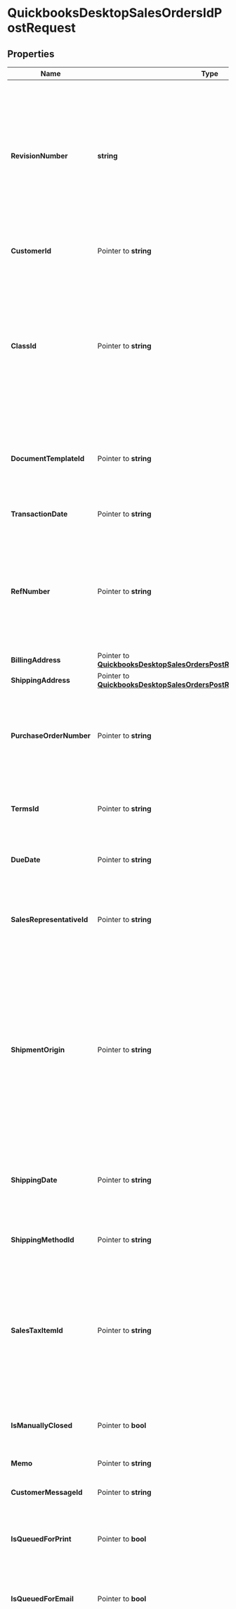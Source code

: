 # QuickbooksDesktopSalesOrdersIdPostRequest

## Properties

Name | Type | Description | Notes
------------ | ------------- | ------------- | -------------
**RevisionNumber** | **string** | The current QuickBooks-assigned revision number of the sales order object you are updating, which you can get by fetching the object first. Provide the most recent &#x60;revisionNumber&#x60; to ensure you&#39;re working with the latest data; otherwise, the update will return an error. | 
**CustomerId** | Pointer to **string** | The customer or customer-job associated with this sales order. | [optional] 
**ClassId** | Pointer to **string** | The sales order&#39;s class. Classes can be used to categorize objects into meaningful segments, such as department, location, or type of work. In QuickBooks, class tracking is off by default. A class defined here is automatically used in this sales order&#39;s line items unless overridden at the line item level. | [optional] 
**DocumentTemplateId** | Pointer to **string** | The predefined template in QuickBooks that determines the layout and formatting for this sales order when printed or displayed. | [optional] 
**TransactionDate** | Pointer to **string** | The date of this sales order, in ISO 8601 format (YYYY-MM-DD). | [optional] 
**RefNumber** | Pointer to **string** | The case-sensitive user-defined reference number for this sales order, which can be used to identify the transaction in QuickBooks. This value is not required to be unique and can be arbitrarily changed by the QuickBooks user. | [optional] 
**BillingAddress** | Pointer to [**QuickbooksDesktopSalesOrdersPostRequestBillingAddress**](QuickbooksDesktopSalesOrdersPostRequestBillingAddress.md) |  | [optional] 
**ShippingAddress** | Pointer to [**QuickbooksDesktopSalesOrdersPostRequestShippingAddress**](QuickbooksDesktopSalesOrdersPostRequestShippingAddress.md) |  | [optional] 
**PurchaseOrderNumber** | Pointer to **string** | The customer&#39;s Purchase Order (PO) number associated with this sales order. This field is often used to cross-reference the sales order with the customer&#39;s purchasing system. | [optional] 
**TermsId** | Pointer to **string** | The sales order&#39;s payment terms, defining when payment is due and any applicable discounts. | [optional] 
**DueDate** | Pointer to **string** | The date by which this sales order must be paid, in ISO 8601 format (YYYY-MM-DD). | [optional] 
**SalesRepresentativeId** | Pointer to **string** | The sales order&#39;s sales representative. Sales representatives can be employees, vendors, or other names in QuickBooks. | [optional] 
**ShipmentOrigin** | Pointer to **string** | The origin location from where the product associated with this sales order is shipped. This is the point at which ownership and liability for goods transfer from seller to buyer. Internally, QuickBooks uses the term \&quot;FOB\&quot; for this field, which stands for \&quot;freight on board\&quot;. This field is informational and has no accounting implications. | [optional] 
**ShippingDate** | Pointer to **string** | The date when the products or services for this sales order were shipped or are expected to be shipped, in ISO 8601 format (YYYY-MM-DD). | [optional] 
**ShippingMethodId** | Pointer to **string** | The shipping method used for this sales order, such as standard mail or overnight delivery. | [optional] 
**SalesTaxItemId** | Pointer to **string** | The sales-tax item used to calculate the actual tax amount for this sales order&#39;s transactions by applying a specific tax rate collected for a single tax agency. Unlike &#x60;salesTaxCode&#x60;, which only indicates general taxability, this field drives the actual tax calculation and reporting. | [optional] 
**IsManuallyClosed** | Pointer to **bool** | Indicates whether this sales order has been manually marked as closed, even if it has not been invoiced. | [optional] 
**Memo** | Pointer to **string** | A memo or note for this sales order. | [optional] 
**CustomerMessageId** | Pointer to **string** | The message to display to the customer on the sales order. | [optional] 
**IsQueuedForPrint** | Pointer to **bool** | Indicates whether this sales order is included in the queue of documents for QuickBooks to print. | [optional] 
**IsQueuedForEmail** | Pointer to **bool** | Indicates whether this sales order is included in the queue of documents for QuickBooks to email to the customer. | [optional] 
**SalesTaxCodeId** | Pointer to **string** | The sales-tax code for this sales order, determining whether it is taxable or non-taxable. This can be overridden at the transaction-line level.  Default codes include \&quot;Non\&quot; (non-taxable) and \&quot;Tax\&quot; (taxable), but custom codes can also be created in QuickBooks. If QuickBooks is not set up to charge sales tax (via the \&quot;Do You Charge Sales Tax?\&quot; preference), it will assign the default non-taxable code to all sales. | [optional] 
**OtherCustomField** | Pointer to **string** | A built-in custom field for additional information specific to this sales order. Unlike the user-defined fields in the &#x60;customFields&#x60; array, this is a standard QuickBooks field that exists for all sales orders for convenience. Developers often use this field for tracking information that doesn&#39;t fit into other standard QuickBooks fields. Unlike &#x60;otherCustomField1&#x60; and &#x60;otherCustomField2&#x60;, which are line item fields, this exists at the transaction level. Hidden by default in the QuickBooks UI. | [optional] 
**ExchangeRate** | Pointer to **float32** | The market exchange rate between this sales order&#39;s currency and the home currency in QuickBooks at the time of this transaction. Represented as a decimal value (e.g., 1.2345 for 1 EUR &#x3D; 1.2345 USD if USD is the home currency). | [optional] 
**Lines** | Pointer to [**[]QuickbooksDesktopSalesOrdersIdPostRequestLinesInner**](QuickbooksDesktopSalesOrdersIdPostRequestLinesInner.md) | The sales order&#39;s line items, each representing a single product or service ordered.  **IMPORTANT**:  1. Including this array in your update request will **REPLACE** all existing line items for the sales order with this array. To keep any existing line items, you must include them in this array even if they have not changed. **Any line items not included will be removed.**  2. To add a new line item, include it here with the &#x60;id&#x60; field set to &#x60;-1&#x60;.  3. If you do not wish to modify any line items, omit this field entirely to keep them unchanged. | [optional] 
**LineGroups** | Pointer to [**[]QuickbooksDesktopSalesOrdersIdPostRequestLineGroupsInner**](QuickbooksDesktopSalesOrdersIdPostRequestLineGroupsInner.md) | The sales order&#39;s line item groups, each representing a predefined set of related items.  **IMPORTANT**:  1. Including this array in your update request will **REPLACE** all existing line item groups for the sales order with this array. To keep any existing line item groups, you must include them in this array even if they have not changed. **Any line item groups not included will be removed.**  2. To add a new line item group, include it here with the &#x60;id&#x60; field set to &#x60;-1&#x60;.  3. If you do not wish to modify any line item groups, omit this field entirely to keep them unchanged. | [optional] 
**SalesChannelName** | Pointer to **string** | The type of the sales channel for this sales order. | [optional] 
**SalesStoreName** | Pointer to **string** | The name of the sales store for this sales order. | [optional] 
**SalesStoreType** | Pointer to **string** | The type of the sales store for this sales order. | [optional] 

## Methods

### NewQuickbooksDesktopSalesOrdersIdPostRequest

`func NewQuickbooksDesktopSalesOrdersIdPostRequest(revisionNumber string, ) *QuickbooksDesktopSalesOrdersIdPostRequest`

NewQuickbooksDesktopSalesOrdersIdPostRequest instantiates a new QuickbooksDesktopSalesOrdersIdPostRequest object
This constructor will assign default values to properties that have it defined,
and makes sure properties required by API are set, but the set of arguments
will change when the set of required properties is changed

### NewQuickbooksDesktopSalesOrdersIdPostRequestWithDefaults

`func NewQuickbooksDesktopSalesOrdersIdPostRequestWithDefaults() *QuickbooksDesktopSalesOrdersIdPostRequest`

NewQuickbooksDesktopSalesOrdersIdPostRequestWithDefaults instantiates a new QuickbooksDesktopSalesOrdersIdPostRequest object
This constructor will only assign default values to properties that have it defined,
but it doesn't guarantee that properties required by API are set

### GetRevisionNumber

`func (o *QuickbooksDesktopSalesOrdersIdPostRequest) GetRevisionNumber() string`

GetRevisionNumber returns the RevisionNumber field if non-nil, zero value otherwise.

### GetRevisionNumberOk

`func (o *QuickbooksDesktopSalesOrdersIdPostRequest) GetRevisionNumberOk() (*string, bool)`

GetRevisionNumberOk returns a tuple with the RevisionNumber field if it's non-nil, zero value otherwise
and a boolean to check if the value has been set.

### SetRevisionNumber

`func (o *QuickbooksDesktopSalesOrdersIdPostRequest) SetRevisionNumber(v string)`

SetRevisionNumber sets RevisionNumber field to given value.


### GetCustomerId

`func (o *QuickbooksDesktopSalesOrdersIdPostRequest) GetCustomerId() string`

GetCustomerId returns the CustomerId field if non-nil, zero value otherwise.

### GetCustomerIdOk

`func (o *QuickbooksDesktopSalesOrdersIdPostRequest) GetCustomerIdOk() (*string, bool)`

GetCustomerIdOk returns a tuple with the CustomerId field if it's non-nil, zero value otherwise
and a boolean to check if the value has been set.

### SetCustomerId

`func (o *QuickbooksDesktopSalesOrdersIdPostRequest) SetCustomerId(v string)`

SetCustomerId sets CustomerId field to given value.

### HasCustomerId

`func (o *QuickbooksDesktopSalesOrdersIdPostRequest) HasCustomerId() bool`

HasCustomerId returns a boolean if a field has been set.

### GetClassId

`func (o *QuickbooksDesktopSalesOrdersIdPostRequest) GetClassId() string`

GetClassId returns the ClassId field if non-nil, zero value otherwise.

### GetClassIdOk

`func (o *QuickbooksDesktopSalesOrdersIdPostRequest) GetClassIdOk() (*string, bool)`

GetClassIdOk returns a tuple with the ClassId field if it's non-nil, zero value otherwise
and a boolean to check if the value has been set.

### SetClassId

`func (o *QuickbooksDesktopSalesOrdersIdPostRequest) SetClassId(v string)`

SetClassId sets ClassId field to given value.

### HasClassId

`func (o *QuickbooksDesktopSalesOrdersIdPostRequest) HasClassId() bool`

HasClassId returns a boolean if a field has been set.

### GetDocumentTemplateId

`func (o *QuickbooksDesktopSalesOrdersIdPostRequest) GetDocumentTemplateId() string`

GetDocumentTemplateId returns the DocumentTemplateId field if non-nil, zero value otherwise.

### GetDocumentTemplateIdOk

`func (o *QuickbooksDesktopSalesOrdersIdPostRequest) GetDocumentTemplateIdOk() (*string, bool)`

GetDocumentTemplateIdOk returns a tuple with the DocumentTemplateId field if it's non-nil, zero value otherwise
and a boolean to check if the value has been set.

### SetDocumentTemplateId

`func (o *QuickbooksDesktopSalesOrdersIdPostRequest) SetDocumentTemplateId(v string)`

SetDocumentTemplateId sets DocumentTemplateId field to given value.

### HasDocumentTemplateId

`func (o *QuickbooksDesktopSalesOrdersIdPostRequest) HasDocumentTemplateId() bool`

HasDocumentTemplateId returns a boolean if a field has been set.

### GetTransactionDate

`func (o *QuickbooksDesktopSalesOrdersIdPostRequest) GetTransactionDate() string`

GetTransactionDate returns the TransactionDate field if non-nil, zero value otherwise.

### GetTransactionDateOk

`func (o *QuickbooksDesktopSalesOrdersIdPostRequest) GetTransactionDateOk() (*string, bool)`

GetTransactionDateOk returns a tuple with the TransactionDate field if it's non-nil, zero value otherwise
and a boolean to check if the value has been set.

### SetTransactionDate

`func (o *QuickbooksDesktopSalesOrdersIdPostRequest) SetTransactionDate(v string)`

SetTransactionDate sets TransactionDate field to given value.

### HasTransactionDate

`func (o *QuickbooksDesktopSalesOrdersIdPostRequest) HasTransactionDate() bool`

HasTransactionDate returns a boolean if a field has been set.

### GetRefNumber

`func (o *QuickbooksDesktopSalesOrdersIdPostRequest) GetRefNumber() string`

GetRefNumber returns the RefNumber field if non-nil, zero value otherwise.

### GetRefNumberOk

`func (o *QuickbooksDesktopSalesOrdersIdPostRequest) GetRefNumberOk() (*string, bool)`

GetRefNumberOk returns a tuple with the RefNumber field if it's non-nil, zero value otherwise
and a boolean to check if the value has been set.

### SetRefNumber

`func (o *QuickbooksDesktopSalesOrdersIdPostRequest) SetRefNumber(v string)`

SetRefNumber sets RefNumber field to given value.

### HasRefNumber

`func (o *QuickbooksDesktopSalesOrdersIdPostRequest) HasRefNumber() bool`

HasRefNumber returns a boolean if a field has been set.

### GetBillingAddress

`func (o *QuickbooksDesktopSalesOrdersIdPostRequest) GetBillingAddress() QuickbooksDesktopSalesOrdersPostRequestBillingAddress`

GetBillingAddress returns the BillingAddress field if non-nil, zero value otherwise.

### GetBillingAddressOk

`func (o *QuickbooksDesktopSalesOrdersIdPostRequest) GetBillingAddressOk() (*QuickbooksDesktopSalesOrdersPostRequestBillingAddress, bool)`

GetBillingAddressOk returns a tuple with the BillingAddress field if it's non-nil, zero value otherwise
and a boolean to check if the value has been set.

### SetBillingAddress

`func (o *QuickbooksDesktopSalesOrdersIdPostRequest) SetBillingAddress(v QuickbooksDesktopSalesOrdersPostRequestBillingAddress)`

SetBillingAddress sets BillingAddress field to given value.

### HasBillingAddress

`func (o *QuickbooksDesktopSalesOrdersIdPostRequest) HasBillingAddress() bool`

HasBillingAddress returns a boolean if a field has been set.

### GetShippingAddress

`func (o *QuickbooksDesktopSalesOrdersIdPostRequest) GetShippingAddress() QuickbooksDesktopSalesOrdersPostRequestShippingAddress`

GetShippingAddress returns the ShippingAddress field if non-nil, zero value otherwise.

### GetShippingAddressOk

`func (o *QuickbooksDesktopSalesOrdersIdPostRequest) GetShippingAddressOk() (*QuickbooksDesktopSalesOrdersPostRequestShippingAddress, bool)`

GetShippingAddressOk returns a tuple with the ShippingAddress field if it's non-nil, zero value otherwise
and a boolean to check if the value has been set.

### SetShippingAddress

`func (o *QuickbooksDesktopSalesOrdersIdPostRequest) SetShippingAddress(v QuickbooksDesktopSalesOrdersPostRequestShippingAddress)`

SetShippingAddress sets ShippingAddress field to given value.

### HasShippingAddress

`func (o *QuickbooksDesktopSalesOrdersIdPostRequest) HasShippingAddress() bool`

HasShippingAddress returns a boolean if a field has been set.

### GetPurchaseOrderNumber

`func (o *QuickbooksDesktopSalesOrdersIdPostRequest) GetPurchaseOrderNumber() string`

GetPurchaseOrderNumber returns the PurchaseOrderNumber field if non-nil, zero value otherwise.

### GetPurchaseOrderNumberOk

`func (o *QuickbooksDesktopSalesOrdersIdPostRequest) GetPurchaseOrderNumberOk() (*string, bool)`

GetPurchaseOrderNumberOk returns a tuple with the PurchaseOrderNumber field if it's non-nil, zero value otherwise
and a boolean to check if the value has been set.

### SetPurchaseOrderNumber

`func (o *QuickbooksDesktopSalesOrdersIdPostRequest) SetPurchaseOrderNumber(v string)`

SetPurchaseOrderNumber sets PurchaseOrderNumber field to given value.

### HasPurchaseOrderNumber

`func (o *QuickbooksDesktopSalesOrdersIdPostRequest) HasPurchaseOrderNumber() bool`

HasPurchaseOrderNumber returns a boolean if a field has been set.

### GetTermsId

`func (o *QuickbooksDesktopSalesOrdersIdPostRequest) GetTermsId() string`

GetTermsId returns the TermsId field if non-nil, zero value otherwise.

### GetTermsIdOk

`func (o *QuickbooksDesktopSalesOrdersIdPostRequest) GetTermsIdOk() (*string, bool)`

GetTermsIdOk returns a tuple with the TermsId field if it's non-nil, zero value otherwise
and a boolean to check if the value has been set.

### SetTermsId

`func (o *QuickbooksDesktopSalesOrdersIdPostRequest) SetTermsId(v string)`

SetTermsId sets TermsId field to given value.

### HasTermsId

`func (o *QuickbooksDesktopSalesOrdersIdPostRequest) HasTermsId() bool`

HasTermsId returns a boolean if a field has been set.

### GetDueDate

`func (o *QuickbooksDesktopSalesOrdersIdPostRequest) GetDueDate() string`

GetDueDate returns the DueDate field if non-nil, zero value otherwise.

### GetDueDateOk

`func (o *QuickbooksDesktopSalesOrdersIdPostRequest) GetDueDateOk() (*string, bool)`

GetDueDateOk returns a tuple with the DueDate field if it's non-nil, zero value otherwise
and a boolean to check if the value has been set.

### SetDueDate

`func (o *QuickbooksDesktopSalesOrdersIdPostRequest) SetDueDate(v string)`

SetDueDate sets DueDate field to given value.

### HasDueDate

`func (o *QuickbooksDesktopSalesOrdersIdPostRequest) HasDueDate() bool`

HasDueDate returns a boolean if a field has been set.

### GetSalesRepresentativeId

`func (o *QuickbooksDesktopSalesOrdersIdPostRequest) GetSalesRepresentativeId() string`

GetSalesRepresentativeId returns the SalesRepresentativeId field if non-nil, zero value otherwise.

### GetSalesRepresentativeIdOk

`func (o *QuickbooksDesktopSalesOrdersIdPostRequest) GetSalesRepresentativeIdOk() (*string, bool)`

GetSalesRepresentativeIdOk returns a tuple with the SalesRepresentativeId field if it's non-nil, zero value otherwise
and a boolean to check if the value has been set.

### SetSalesRepresentativeId

`func (o *QuickbooksDesktopSalesOrdersIdPostRequest) SetSalesRepresentativeId(v string)`

SetSalesRepresentativeId sets SalesRepresentativeId field to given value.

### HasSalesRepresentativeId

`func (o *QuickbooksDesktopSalesOrdersIdPostRequest) HasSalesRepresentativeId() bool`

HasSalesRepresentativeId returns a boolean if a field has been set.

### GetShipmentOrigin

`func (o *QuickbooksDesktopSalesOrdersIdPostRequest) GetShipmentOrigin() string`

GetShipmentOrigin returns the ShipmentOrigin field if non-nil, zero value otherwise.

### GetShipmentOriginOk

`func (o *QuickbooksDesktopSalesOrdersIdPostRequest) GetShipmentOriginOk() (*string, bool)`

GetShipmentOriginOk returns a tuple with the ShipmentOrigin field if it's non-nil, zero value otherwise
and a boolean to check if the value has been set.

### SetShipmentOrigin

`func (o *QuickbooksDesktopSalesOrdersIdPostRequest) SetShipmentOrigin(v string)`

SetShipmentOrigin sets ShipmentOrigin field to given value.

### HasShipmentOrigin

`func (o *QuickbooksDesktopSalesOrdersIdPostRequest) HasShipmentOrigin() bool`

HasShipmentOrigin returns a boolean if a field has been set.

### GetShippingDate

`func (o *QuickbooksDesktopSalesOrdersIdPostRequest) GetShippingDate() string`

GetShippingDate returns the ShippingDate field if non-nil, zero value otherwise.

### GetShippingDateOk

`func (o *QuickbooksDesktopSalesOrdersIdPostRequest) GetShippingDateOk() (*string, bool)`

GetShippingDateOk returns a tuple with the ShippingDate field if it's non-nil, zero value otherwise
and a boolean to check if the value has been set.

### SetShippingDate

`func (o *QuickbooksDesktopSalesOrdersIdPostRequest) SetShippingDate(v string)`

SetShippingDate sets ShippingDate field to given value.

### HasShippingDate

`func (o *QuickbooksDesktopSalesOrdersIdPostRequest) HasShippingDate() bool`

HasShippingDate returns a boolean if a field has been set.

### GetShippingMethodId

`func (o *QuickbooksDesktopSalesOrdersIdPostRequest) GetShippingMethodId() string`

GetShippingMethodId returns the ShippingMethodId field if non-nil, zero value otherwise.

### GetShippingMethodIdOk

`func (o *QuickbooksDesktopSalesOrdersIdPostRequest) GetShippingMethodIdOk() (*string, bool)`

GetShippingMethodIdOk returns a tuple with the ShippingMethodId field if it's non-nil, zero value otherwise
and a boolean to check if the value has been set.

### SetShippingMethodId

`func (o *QuickbooksDesktopSalesOrdersIdPostRequest) SetShippingMethodId(v string)`

SetShippingMethodId sets ShippingMethodId field to given value.

### HasShippingMethodId

`func (o *QuickbooksDesktopSalesOrdersIdPostRequest) HasShippingMethodId() bool`

HasShippingMethodId returns a boolean if a field has been set.

### GetSalesTaxItemId

`func (o *QuickbooksDesktopSalesOrdersIdPostRequest) GetSalesTaxItemId() string`

GetSalesTaxItemId returns the SalesTaxItemId field if non-nil, zero value otherwise.

### GetSalesTaxItemIdOk

`func (o *QuickbooksDesktopSalesOrdersIdPostRequest) GetSalesTaxItemIdOk() (*string, bool)`

GetSalesTaxItemIdOk returns a tuple with the SalesTaxItemId field if it's non-nil, zero value otherwise
and a boolean to check if the value has been set.

### SetSalesTaxItemId

`func (o *QuickbooksDesktopSalesOrdersIdPostRequest) SetSalesTaxItemId(v string)`

SetSalesTaxItemId sets SalesTaxItemId field to given value.

### HasSalesTaxItemId

`func (o *QuickbooksDesktopSalesOrdersIdPostRequest) HasSalesTaxItemId() bool`

HasSalesTaxItemId returns a boolean if a field has been set.

### GetIsManuallyClosed

`func (o *QuickbooksDesktopSalesOrdersIdPostRequest) GetIsManuallyClosed() bool`

GetIsManuallyClosed returns the IsManuallyClosed field if non-nil, zero value otherwise.

### GetIsManuallyClosedOk

`func (o *QuickbooksDesktopSalesOrdersIdPostRequest) GetIsManuallyClosedOk() (*bool, bool)`

GetIsManuallyClosedOk returns a tuple with the IsManuallyClosed field if it's non-nil, zero value otherwise
and a boolean to check if the value has been set.

### SetIsManuallyClosed

`func (o *QuickbooksDesktopSalesOrdersIdPostRequest) SetIsManuallyClosed(v bool)`

SetIsManuallyClosed sets IsManuallyClosed field to given value.

### HasIsManuallyClosed

`func (o *QuickbooksDesktopSalesOrdersIdPostRequest) HasIsManuallyClosed() bool`

HasIsManuallyClosed returns a boolean if a field has been set.

### GetMemo

`func (o *QuickbooksDesktopSalesOrdersIdPostRequest) GetMemo() string`

GetMemo returns the Memo field if non-nil, zero value otherwise.

### GetMemoOk

`func (o *QuickbooksDesktopSalesOrdersIdPostRequest) GetMemoOk() (*string, bool)`

GetMemoOk returns a tuple with the Memo field if it's non-nil, zero value otherwise
and a boolean to check if the value has been set.

### SetMemo

`func (o *QuickbooksDesktopSalesOrdersIdPostRequest) SetMemo(v string)`

SetMemo sets Memo field to given value.

### HasMemo

`func (o *QuickbooksDesktopSalesOrdersIdPostRequest) HasMemo() bool`

HasMemo returns a boolean if a field has been set.

### GetCustomerMessageId

`func (o *QuickbooksDesktopSalesOrdersIdPostRequest) GetCustomerMessageId() string`

GetCustomerMessageId returns the CustomerMessageId field if non-nil, zero value otherwise.

### GetCustomerMessageIdOk

`func (o *QuickbooksDesktopSalesOrdersIdPostRequest) GetCustomerMessageIdOk() (*string, bool)`

GetCustomerMessageIdOk returns a tuple with the CustomerMessageId field if it's non-nil, zero value otherwise
and a boolean to check if the value has been set.

### SetCustomerMessageId

`func (o *QuickbooksDesktopSalesOrdersIdPostRequest) SetCustomerMessageId(v string)`

SetCustomerMessageId sets CustomerMessageId field to given value.

### HasCustomerMessageId

`func (o *QuickbooksDesktopSalesOrdersIdPostRequest) HasCustomerMessageId() bool`

HasCustomerMessageId returns a boolean if a field has been set.

### GetIsQueuedForPrint

`func (o *QuickbooksDesktopSalesOrdersIdPostRequest) GetIsQueuedForPrint() bool`

GetIsQueuedForPrint returns the IsQueuedForPrint field if non-nil, zero value otherwise.

### GetIsQueuedForPrintOk

`func (o *QuickbooksDesktopSalesOrdersIdPostRequest) GetIsQueuedForPrintOk() (*bool, bool)`

GetIsQueuedForPrintOk returns a tuple with the IsQueuedForPrint field if it's non-nil, zero value otherwise
and a boolean to check if the value has been set.

### SetIsQueuedForPrint

`func (o *QuickbooksDesktopSalesOrdersIdPostRequest) SetIsQueuedForPrint(v bool)`

SetIsQueuedForPrint sets IsQueuedForPrint field to given value.

### HasIsQueuedForPrint

`func (o *QuickbooksDesktopSalesOrdersIdPostRequest) HasIsQueuedForPrint() bool`

HasIsQueuedForPrint returns a boolean if a field has been set.

### GetIsQueuedForEmail

`func (o *QuickbooksDesktopSalesOrdersIdPostRequest) GetIsQueuedForEmail() bool`

GetIsQueuedForEmail returns the IsQueuedForEmail field if non-nil, zero value otherwise.

### GetIsQueuedForEmailOk

`func (o *QuickbooksDesktopSalesOrdersIdPostRequest) GetIsQueuedForEmailOk() (*bool, bool)`

GetIsQueuedForEmailOk returns a tuple with the IsQueuedForEmail field if it's non-nil, zero value otherwise
and a boolean to check if the value has been set.

### SetIsQueuedForEmail

`func (o *QuickbooksDesktopSalesOrdersIdPostRequest) SetIsQueuedForEmail(v bool)`

SetIsQueuedForEmail sets IsQueuedForEmail field to given value.

### HasIsQueuedForEmail

`func (o *QuickbooksDesktopSalesOrdersIdPostRequest) HasIsQueuedForEmail() bool`

HasIsQueuedForEmail returns a boolean if a field has been set.

### GetSalesTaxCodeId

`func (o *QuickbooksDesktopSalesOrdersIdPostRequest) GetSalesTaxCodeId() string`

GetSalesTaxCodeId returns the SalesTaxCodeId field if non-nil, zero value otherwise.

### GetSalesTaxCodeIdOk

`func (o *QuickbooksDesktopSalesOrdersIdPostRequest) GetSalesTaxCodeIdOk() (*string, bool)`

GetSalesTaxCodeIdOk returns a tuple with the SalesTaxCodeId field if it's non-nil, zero value otherwise
and a boolean to check if the value has been set.

### SetSalesTaxCodeId

`func (o *QuickbooksDesktopSalesOrdersIdPostRequest) SetSalesTaxCodeId(v string)`

SetSalesTaxCodeId sets SalesTaxCodeId field to given value.

### HasSalesTaxCodeId

`func (o *QuickbooksDesktopSalesOrdersIdPostRequest) HasSalesTaxCodeId() bool`

HasSalesTaxCodeId returns a boolean if a field has been set.

### GetOtherCustomField

`func (o *QuickbooksDesktopSalesOrdersIdPostRequest) GetOtherCustomField() string`

GetOtherCustomField returns the OtherCustomField field if non-nil, zero value otherwise.

### GetOtherCustomFieldOk

`func (o *QuickbooksDesktopSalesOrdersIdPostRequest) GetOtherCustomFieldOk() (*string, bool)`

GetOtherCustomFieldOk returns a tuple with the OtherCustomField field if it's non-nil, zero value otherwise
and a boolean to check if the value has been set.

### SetOtherCustomField

`func (o *QuickbooksDesktopSalesOrdersIdPostRequest) SetOtherCustomField(v string)`

SetOtherCustomField sets OtherCustomField field to given value.

### HasOtherCustomField

`func (o *QuickbooksDesktopSalesOrdersIdPostRequest) HasOtherCustomField() bool`

HasOtherCustomField returns a boolean if a field has been set.

### GetExchangeRate

`func (o *QuickbooksDesktopSalesOrdersIdPostRequest) GetExchangeRate() float32`

GetExchangeRate returns the ExchangeRate field if non-nil, zero value otherwise.

### GetExchangeRateOk

`func (o *QuickbooksDesktopSalesOrdersIdPostRequest) GetExchangeRateOk() (*float32, bool)`

GetExchangeRateOk returns a tuple with the ExchangeRate field if it's non-nil, zero value otherwise
and a boolean to check if the value has been set.

### SetExchangeRate

`func (o *QuickbooksDesktopSalesOrdersIdPostRequest) SetExchangeRate(v float32)`

SetExchangeRate sets ExchangeRate field to given value.

### HasExchangeRate

`func (o *QuickbooksDesktopSalesOrdersIdPostRequest) HasExchangeRate() bool`

HasExchangeRate returns a boolean if a field has been set.

### GetLines

`func (o *QuickbooksDesktopSalesOrdersIdPostRequest) GetLines() []QuickbooksDesktopSalesOrdersIdPostRequestLinesInner`

GetLines returns the Lines field if non-nil, zero value otherwise.

### GetLinesOk

`func (o *QuickbooksDesktopSalesOrdersIdPostRequest) GetLinesOk() (*[]QuickbooksDesktopSalesOrdersIdPostRequestLinesInner, bool)`

GetLinesOk returns a tuple with the Lines field if it's non-nil, zero value otherwise
and a boolean to check if the value has been set.

### SetLines

`func (o *QuickbooksDesktopSalesOrdersIdPostRequest) SetLines(v []QuickbooksDesktopSalesOrdersIdPostRequestLinesInner)`

SetLines sets Lines field to given value.

### HasLines

`func (o *QuickbooksDesktopSalesOrdersIdPostRequest) HasLines() bool`

HasLines returns a boolean if a field has been set.

### GetLineGroups

`func (o *QuickbooksDesktopSalesOrdersIdPostRequest) GetLineGroups() []QuickbooksDesktopSalesOrdersIdPostRequestLineGroupsInner`

GetLineGroups returns the LineGroups field if non-nil, zero value otherwise.

### GetLineGroupsOk

`func (o *QuickbooksDesktopSalesOrdersIdPostRequest) GetLineGroupsOk() (*[]QuickbooksDesktopSalesOrdersIdPostRequestLineGroupsInner, bool)`

GetLineGroupsOk returns a tuple with the LineGroups field if it's non-nil, zero value otherwise
and a boolean to check if the value has been set.

### SetLineGroups

`func (o *QuickbooksDesktopSalesOrdersIdPostRequest) SetLineGroups(v []QuickbooksDesktopSalesOrdersIdPostRequestLineGroupsInner)`

SetLineGroups sets LineGroups field to given value.

### HasLineGroups

`func (o *QuickbooksDesktopSalesOrdersIdPostRequest) HasLineGroups() bool`

HasLineGroups returns a boolean if a field has been set.

### GetSalesChannelName

`func (o *QuickbooksDesktopSalesOrdersIdPostRequest) GetSalesChannelName() string`

GetSalesChannelName returns the SalesChannelName field if non-nil, zero value otherwise.

### GetSalesChannelNameOk

`func (o *QuickbooksDesktopSalesOrdersIdPostRequest) GetSalesChannelNameOk() (*string, bool)`

GetSalesChannelNameOk returns a tuple with the SalesChannelName field if it's non-nil, zero value otherwise
and a boolean to check if the value has been set.

### SetSalesChannelName

`func (o *QuickbooksDesktopSalesOrdersIdPostRequest) SetSalesChannelName(v string)`

SetSalesChannelName sets SalesChannelName field to given value.

### HasSalesChannelName

`func (o *QuickbooksDesktopSalesOrdersIdPostRequest) HasSalesChannelName() bool`

HasSalesChannelName returns a boolean if a field has been set.

### GetSalesStoreName

`func (o *QuickbooksDesktopSalesOrdersIdPostRequest) GetSalesStoreName() string`

GetSalesStoreName returns the SalesStoreName field if non-nil, zero value otherwise.

### GetSalesStoreNameOk

`func (o *QuickbooksDesktopSalesOrdersIdPostRequest) GetSalesStoreNameOk() (*string, bool)`

GetSalesStoreNameOk returns a tuple with the SalesStoreName field if it's non-nil, zero value otherwise
and a boolean to check if the value has been set.

### SetSalesStoreName

`func (o *QuickbooksDesktopSalesOrdersIdPostRequest) SetSalesStoreName(v string)`

SetSalesStoreName sets SalesStoreName field to given value.

### HasSalesStoreName

`func (o *QuickbooksDesktopSalesOrdersIdPostRequest) HasSalesStoreName() bool`

HasSalesStoreName returns a boolean if a field has been set.

### GetSalesStoreType

`func (o *QuickbooksDesktopSalesOrdersIdPostRequest) GetSalesStoreType() string`

GetSalesStoreType returns the SalesStoreType field if non-nil, zero value otherwise.

### GetSalesStoreTypeOk

`func (o *QuickbooksDesktopSalesOrdersIdPostRequest) GetSalesStoreTypeOk() (*string, bool)`

GetSalesStoreTypeOk returns a tuple with the SalesStoreType field if it's non-nil, zero value otherwise
and a boolean to check if the value has been set.

### SetSalesStoreType

`func (o *QuickbooksDesktopSalesOrdersIdPostRequest) SetSalesStoreType(v string)`

SetSalesStoreType sets SalesStoreType field to given value.

### HasSalesStoreType

`func (o *QuickbooksDesktopSalesOrdersIdPostRequest) HasSalesStoreType() bool`

HasSalesStoreType returns a boolean if a field has been set.


[[Back to Model list]](../README.md#documentation-for-models) [[Back to API list]](../README.md#documentation-for-api-endpoints) [[Back to README]](../README.md)


